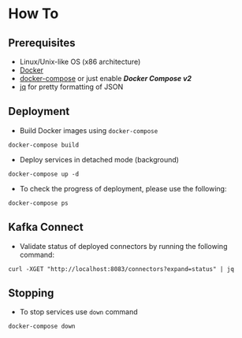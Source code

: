# How To

## Prerequisites
* Linux/Unix-like OS  (x86 architecture)
* [Docker](https://docs.docker.com/engine/install/ubuntu/)
* [docker-compose](https://docs.docker.com/compose/) or just enable _**Docker Compose v2**_
* [jq](https://stedolan.github.io/jq/download/) for pretty formatting of JSON

## Deployment
* Build Docker images using `docker-compose`
```shell
docker-compose build
```

* Deploy services in detached mode (background) 
```shell
docker-compose up -d
```
* To check the progress of deployment, please use the following:
```shell
docker-compose ps
```


## Kafka Connect
* Validate status of deployed connectors by running the following command:
```shell
curl -XGET "http://localhost:8083/connectors?expand=status" | jq
```

## Stopping 
* To stop services use `down` command
```shell
docker-compose down
```